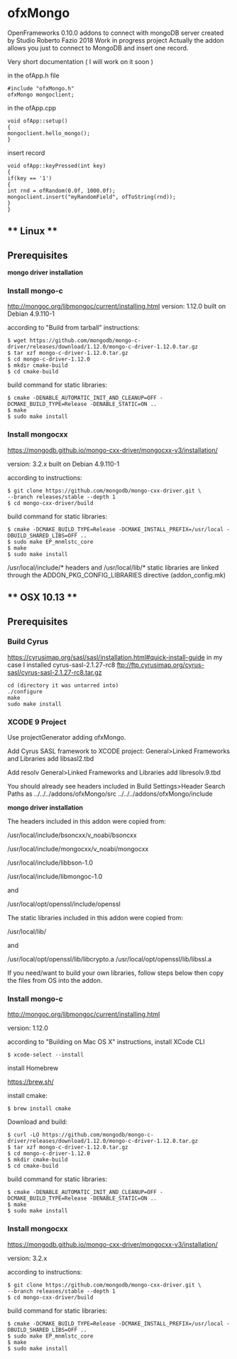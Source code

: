 # ofxMongo

OpenFrameworks 0.10.0 addons to connect with mongoDB server created by Studio Roberto Fazio 2018
Work in progress project
Actually the addon allows you just to connect to MongoDB and insert one record.

Very short documentation ( I will work on it soon )

in the ofApp.h file
```shell
#include "ofxMongo.h"
ofxMongo mongoclient;
```

in the ofApp.cpp
```shell
void ofApp::setup()
{
mongoclient.hello_mongo();
}
```

insert record
```shell
void ofApp::keyPressed(int key)
{
if(key == '1')
{
int rnd = ofRandom(0.0f, 1000.0f);
mongoclient.insert("myRandomField", ofToString(rnd));
}
}
```

## ** Linux **

## Prerequisites

**mongo driver installation**

### Install mongo-c

http://mongoc.org/libmongoc/current/installing.html
version: 1.12.0
built on Debian 4.9.110-1

according to "Build from tarball" instructions:
```shell
$ wget https://github.com/mongodb/mongo-c-driver/releases/download/1.12.0/mongo-c-driver-1.12.0.tar.gz
$ tar xzf mongo-c-driver-1.12.0.tar.gz
$ cd mongo-c-driver-1.12.0
$ mkdir cmake-build
$ cd cmake-build
```
build command for static libraries:
```shell
$ cmake -DENABLE_AUTOMATIC_INIT_AND_CLEANUP=OFF -DCMAKE_BUILD_TYPE=Release -DENABLE_STATIC=ON ..
$ make
$ sudo make install
```
### Install mongocxx

https://mongodb.github.io/mongo-cxx-driver/mongocxx-v3/installation/

version: 3.2.x
built on Debian 4.9.110-1

according to instructions:
```shell
$ git clone https://github.com/mongodb/mongo-cxx-driver.git \
--branch releases/stable --depth 1
$ cd mongo-cxx-driver/build
```
build command for static libraries:
```shell
$ cmake -DCMAKE_BUILD_TYPE=Release -DCMAKE_INSTALL_PREFIX=/usr/local -DBUILD_SHARED_LIBS=OFF ..
$ sudo make EP_mnmlstc_core
$ make
$ sudo make install
```

/usr/local/include/* headers and /usr/local/lib/* static libraries are linked through the ADDON_PKG_CONFIG_LIBRARIES directive (addon_config.mk)

## ** OSX 10.13 **

## Prerequisites

### Build Cyrus
https://cyrusimap.org/sasl/sasl/installation.html#quick-install-guide
in my case I installed cyrus-sasl-2.1.27-rc8
ftp://ftp.cyrusimap.org/cyrus-sasl/cyrus-sasl-2.1.27-rc8.tar.gz

```shell
cd (directory it was untarred into)
./configure
make
sudo make install
```

### XCODE 9 Project

Use projectGenerator adding ofxMongo.

Add Cyrus SASL framework to XCODE project:
General>Linked Frameworks and Libraries
add libsasl2.tbd

Add resolv
General>Linked Frameworks and Libraries
add libresolv.9.tbd

You should already see headers included in Build Settings>Header Search Paths as
../../../addons/ofxMongo/src
../../../addons/ofxMongo/include

**mongo driver installation**

The headers included in this addon were copied from:

/usr/local/include/bsoncxx/v_noabi/bsoncxx

/usr/local/include/mongocxx/v_noabi/mongocxx

/usr/local/include/libbson-1.0

/usr/local/include/libmongoc-1.0

and

/usr/local/opt/openssl/include/openssl

The static libraries included in this addon were copied from:

/usr/local/lib/

and

/usr/local/opt/openssl/lib/libcrypto.a
/usr/local/opt/openssl/lib/libssl.a

If you need/want to build your own libraries, follow steps below then copy the files from OS into the addon.

### Install mongo-c

http://mongoc.org/libmongoc/current/installing.html

version: 1.12.0

according to "Building on Mac OS X" instructions,
install XCode CLI
```shell
$ xcode-select --install
```
install Homebrew

https://brew.sh/

install cmake:
```shell
$ brew install cmake
```

Download and build:
```shell
$ curl -LO https://github.com/mongodb/mongo-c-driver/releases/download/1.12.0/mongo-c-driver-1.12.0.tar.gz
$ tar xzf mongo-c-driver-1.12.0.tar.gz
$ cd mongo-c-driver-1.12.0
$ mkdir cmake-build
$ cd cmake-build
```
build command for static libraries:
```shell
$ cmake -DENABLE_AUTOMATIC_INIT_AND_CLEANUP=OFF -DCMAKE_BUILD_TYPE=Release -DENABLE_STATIC=ON ..
$ make
$ sudo make install
```
### Install mongocxx

https://mongodb.github.io/mongo-cxx-driver/mongocxx-v3/installation/

version: 3.2.x

according to instructions:
```shell
$ git clone https://github.com/mongodb/mongo-cxx-driver.git \
--branch releases/stable --depth 1
$ cd mongo-cxx-driver/build
```
build command for static libraries:
```shell
$ cmake -DCMAKE_BUILD_TYPE=Release -DCMAKE_INSTALL_PREFIX=/usr/local -DBUILD_SHARED_LIBS=OFF ..
$ sudo make EP_mnmlstc_core
$ make
$ sudo make install
```

